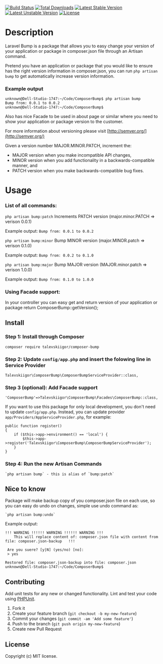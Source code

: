 [![Build Status](https://travis-ci.org/laravel/framework.svg)](https://travis-ci.org/talevskiigor/composer-bump)
[![Total Downloads](https://poser.pugx.org/talevskiigor/composer-bump/d/total.svg)](https://packagist.org/packages/talevskiigor/composer-bump)
[![Latest Stable Version](https://poser.pugx.org/talevskiigor/composer-bump/v/stable.svg)](https://packagist.org/packages/talevskiigor/composer-bump)
[![Latest Unstable Version](https://poser.pugx.org/talevskiigor/composer-bump/v/unstable.svg)](https://packagist.org/packages/talevskiigor/composer-bump)
[![License](https://poser.pugx.org/talevskiigor/composer-bump/license.svg)](https://packagist.org/packages/talevskiigor/composer-bump)

# Description

Laravel Bump is a package that allows you to easy change your version of your application or package in composer.json file through an Artisan command.

Pretend you have an application or package that you would like to ensure has the right version information in composer.json, you can run `php artisan bump` to get automatically increase version information.

### Example output

    unknown@Dell-Studio-1747:~/Code/ComposerBump$ php artisan bump
    Bump from: 0.0.1 to 0.0.2
    unknown@Dell-Studio-1747:~/Code/ComposerBump$

Also has nice Facade to be used in about page or similar where you need to show your application or package version to the customer.

For more information about versioning please visit [http://semver.org/](http://semver.org/) 

Given a version number MAJOR.MINOR.PATCH, increment the:  

 * MAJOR version when you make incompatible API changes,  
 * MINOR version when you add functionality in a backwards-compatible manner, and  
 * PATCH version when you make backwards-compatible bug fixes.  


# Usage
### List of all commands:

  `php artisan bump:patch`          Increments PATCH version (major.minor.PATCH => verison 0.0.1)

Example output: `Bump from: 0.0.1 to 0.0.2`

  `php artisan bump:minor`          Bump MINOR version (major.MINOR.patch => verison 0.1.0)

Example output: `Bump from: 0.0.2 to 0.1.0`

  `php artisan bump:major`          Bump MAJOR version (MAJOR.minor.patch => verison 1.0.0)

Example output: `Bump from: 0.1.0 to 1.0.0`


### Using Facade support:
In your controller you can easy get and return version of your application or package
	return ComposerBump::getVersion();

## Install

### Step 1: Install through Composer

	composer require talevskiigor/composer-bump


### Step 2: Update `config/app.php` and insert the folowing line in Service Provider	

	Talevskiigor\ComposerBump\ComposerBumpServiceProvider::class,

### Step 3 (optional): Add  Facade support

	'ComposerBump'=>Talevskiigor\ComposerBump\Facades\ComposerBump::class,

If you want to use this package for only local development, you don't need to update `config/app.php`. Instead, you can update provider `app/Providers/AppServiceProvider.php`, for example:

	public function register()
	{
	    if ($this->app->environment() == 'local') {
	        $this->app->register('Talevskiigor\ComposerBump\ComposerBumpServiceProvider');
	    }
	}

### Step 4: Run the new Artisan Commands

	`php artisan bump` - this is alias of `bump:patch`


## Nice to know

Package will make backup copy of you composer.json file on each use, so you can easy do undo on changes, simple use undo command as:

    `php artisan bump:undo`

Example output:

    !!! WARNING !!!!!! WARNING !!!!!! WARNING !!!
        This will replace content of: composer.json file with content from file: composer.json-backup   !!!

     Are you suere? [y|N] (yes/no) [no]:
     > yes

    Restored file: composer.json-backup into file: composer.json
    unknown@Dell-Studio-1747:~/Code/ComposerBump$



## Contributing

Add unit tests for any new or changed functionality. Lint and test your code using [PHPUnit](https://phpunit.de/).

1. Fork it
2. Create your feature branch (`git checkout -b my-new-feature`)
3. Commit your changes (`git commit -am 'Add some feature'`)
4. Push to the branch (`git push origin my-new-feature`)
5. Create new Pull Request

## License
Copyright (c) MIT license.	
